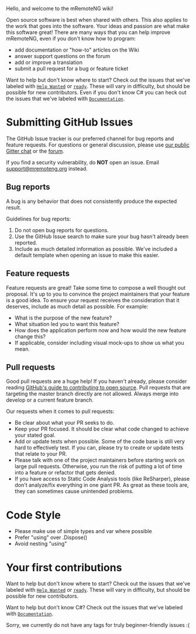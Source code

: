 Hello, and welcome to the mRemoteNG wiki!

Open source software is best when shared with others. This also applies to the work that goes into the software. Your ideas and passion are what make this software great!
There are many ways that you can help improve mRemoteNG, even if you don't know how to program:

- add documentation or "how-to" articles on the Wiki
- answer support questions on the forum
- add or improve a translation
- submit a pull request for a bug or feature ticket

Want to help but don't know where to start? Check out the issues that we've labeled with [`Help Wanted`](https://github.com/mRemoteNG/mRemoteNG/issues?q=is%3Aissue+is%3Aopen+label%3A%22Help+Wanted%22) or [`ready`](https://github.com/mRemoteNG/mRemoteNG/issues?utf8=%E2%9C%93&q=is%3Aissue%20is%3Aopen%20label%3A%22ready%22). These will vary in difficulty, but should be possible for new contributors.
Even if you don't know C# you can heck out the issues that we've labeled with [`Documentation`](https://github.com/mRemoteNG/mRemoteNG/labels/Documentation).

# Submitting GitHub Issues
The GitHub Issue tracker is our preferred channel for bug reports and feature requests.
For questions or general discussion, please use [our public Gitter chat](https://gitter.im/mRemoteNG/PublicChat) or the [forum](http://forum.mremoteng.org).

If you find a security vulnerability, do **NOT** open an issue. Email support@mremoteng.org instead.

## Bug reports
A bug is any behavior that does not consistently produce the expected result.

Guidelines for bug reports:
1. Do not open bug reports for questions.
1. Use the GitHub Issue search to make sure your bug hasn't already been reported.
1. Include as much detailed information as possible. We've included a default template when opening an issue to make this easier.

## Feature requests
Feature requests are great! Take some time to compose a well thought out proposal. It's up to you to convince the project maintainers that your feature is a good idea. To ensure your request receives the consideration that it deserves, include as much detail as possible. For example:
- What is the purpose of the new feature?
- What situation led you to want this feature?
- How does the application perform now and how would the new feature change this?
- If applicable, consider including visual mock-ups to show us what you mean.

## Pull requests
Good pull requests are a huge help! If you haven't already, please consider reading [GitHub's guide to contributing to open source](https://guides.github.com/activities/contributing-to-open-source/).
Pull requests that are targeting the master branch directly are not allowed.
Always merge into develop or a current feature branch.

Our requests when it comes to pull requests:
- Be clear about what your PR seeks to do.
- Keep your PR focused. It should be clear what code changed to achieve your stated goal.
- Add or update tests when possible. Some of the code base is still very hard to effectively test. If you can, please try to create or update tests that relate to your PR.
- Please talk with one of the project maintainers before starting work on large pull requests. Otherwise, you run the risk of putting a lot of time into a feature or refactor that gets denied.
- If you have access to Static Code Analysis tools (like ReSharper), please don't analyze/fix everything in one giant PR. As great as these tools are, they can sometimes cause unintended problems.

# Code Style
- Please make use of simple types and var where possible
- Prefer "using" over .Dispose()
- Avoid nesting "using"

# Your first contributions
Want to help but don't know where to start? Check out the issues that we've labeled with [`Help Wanted`](https://github.com/mRemoteNG/mRemoteNG/issues?q=is%3Aissue+is%3Aopen+label%3A%22Help+Wanted%22) or [`ready`](https://github.com/mRemoteNG/mRemoteNG/issues?utf8=%E2%9C%93&q=is%3Aissue%20is%3Aopen%20label%3A%22ready%22). These will vary in difficulty, but should be possible for new contributors.

Want to help but don't know C#? Check out the issues that we've labeled with [`Documentation`](https://github.com/mRemoteNG/mRemoteNG/labels/Documentation).

Sorry, we currently do not have any tags for truly beginner-friendly issues :(
